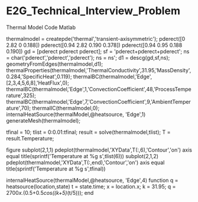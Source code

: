 # E2G_Technical_Interview_Problem

Thermal Model Code Matlab

thermalmodel = createpde('thermal','transient-axisymmetric');
pderect([0 2.82 0 0.188])
pderect([0.94 2.82 0.190 0.378])
pderect([0.94 0.95 0.188 0.190])
gd = [pderect pderect pderect];
sf = 'pderect+pderect+pderect';
ns = char('pderect','pderect','pderect');
ns = ns';
d1 = descg(gd,sf,ns);
geometryFromEdges(thermalmodel,d1);
thermalProperties(thermalmodel,'ThermalConductivity',31.95,'MassDensity',0.284,'SpecificHeat',0.119);
thermalBC(thermalmodel,'Edge',[2,3,4,5,6,8],'HeatFlux',0);
thermalBC(thermalmodel,'Edge',1,'ConvectionCoefficient',48,'ProcessTemperature',325);
thermalBC(thermalmodel,'Edge',7,'ConvectionCoefficient',9,'AmbientTemperature',70);
thermalIC(thermalmodel,0);
internalHeatSource(thermalModel,@heatsource, 'Edge',1)
generateMesh(thermalmodel);

tfinal = 10;
tlist = 0:0.01:tfinal;
result = solve(thermalmodel,tlist);
T = result.Temperature;

figure 
subplot(2,1,1)
pdeplot(thermalmodel,'XYData',T(:,6),'Contour','on')
axis equal
title(sprintf('Temperature at %g s',tlist(6)))
subplot(2,1,2)
pdeplot(thermalmodel,'XYData',T(:,end),'Contour','on')
axis equal
title(sprintf('Temperature at %g s',tfinal))


internalHeatSource(thermalModel,@heatsource, 'Edge',4)
function q = heatsource(location,state)
t  = state.time;
x = location.x;
k = 31.95;
q = 2700*x.*(0.5+0.5*cos((k+5)*(t/5)));
end
